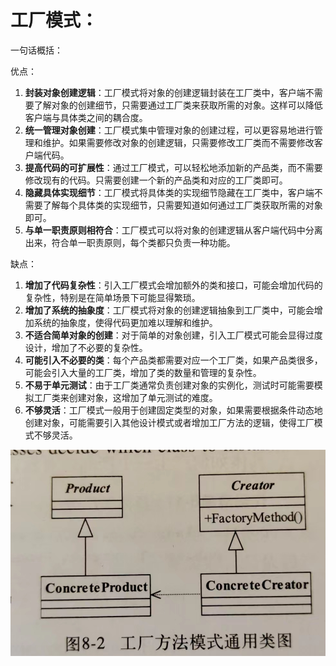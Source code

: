# 工厂模式：

一句话概括：


优点：

1. **封装对象创建逻辑**：工厂模式将对象的创建逻辑封装在工厂类中，客户端不需要了解对象的创建细节，只需要通过工厂类来获取所需的对象。这样可以降低客户端与具体类之间的耦合度。
2. **统一管理对象创建**：工厂模式集中管理对象的创建过程，可以更容易地进行管理和维护。如果需要修改对象的创建逻辑，只需要修改工厂类而不需要修改客户端代码。
3. **提高代码的可扩展性**：通过工厂模式，可以轻松地添加新的产品类，而不需要修改现有的代码。只需要创建一个新的产品类和对应的工厂类即可。
4. **隐藏具体实现细节**：工厂模式将具体类的实现细节隐藏在工厂类中，客户端不需要了解每个具体类的实现细节，只需要知道如何通过工厂类获取所需的对象即可。
5. **与单一职责原则相符合**：工厂模式可以将对象的创建逻辑从客户端代码中分离出来，符合单一职责原则，每个类都只负责一种功能。

缺点：

1. **增加了代码复杂性**：引入工厂模式会增加额外的类和接口，可能会增加代码的复杂性，特别是在简单场景下可能显得繁琐。
2. **增加了系统的抽象度**：工厂模式将对象的创建逻辑抽象到工厂类中，可能会增加系统的抽象度，使得代码更加难以理解和维护。
3. **不适合简单对象的创建**：对于简单的对象创建，引入工厂模式可能会显得过度设计，增加了不必要的复杂性。
4. **可能引入不必要的类**：每个产品类都需要对应一个工厂类，如果产品类很多，可能会引入大量的工厂类，增加了类的数量和管理的复杂性。
5. **不易于单元测试**：由于工厂类通常负责创建对象的实例化，测试时可能需要模拟工厂类来创建对象，这增加了单元测试的难度。
6. **不够灵活**：工厂模式一般用于创建固定类型的对象，如果需要根据条件动态地创建对象，可能需要引入其他设计模式或者增加工厂方法的逻辑，使得工厂模式不够灵活。



![5e858de1493c6b4619f9558144f1936.jpg](assets/iamge.jpg)
